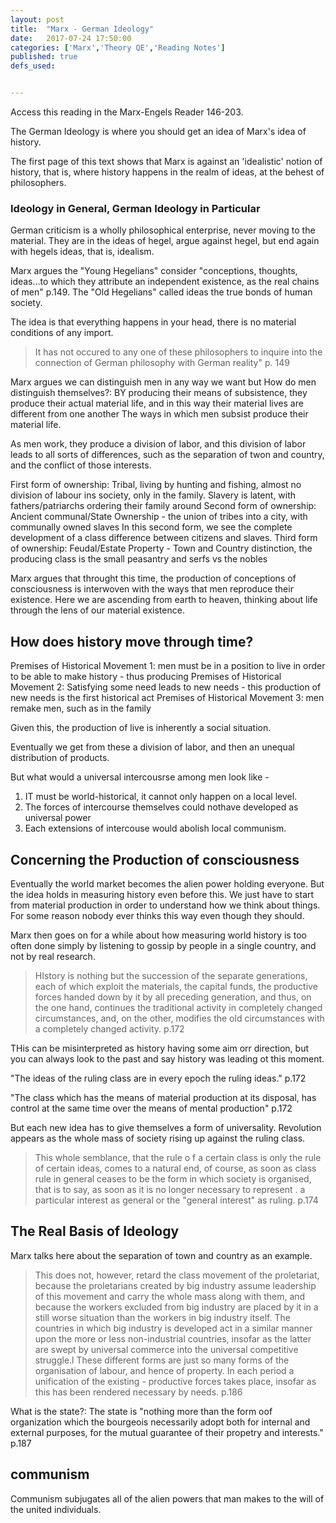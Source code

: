 ```yaml
---
layout: post
title:  "Marx - German Ideology"
date:   2017-07-24 17:50:00
categories: ['Marx','Theory QE','Reading Notes']
published: true
defs_used:


---
```


Access this reading in the Marx-Engels Reader 146-203.

The German Ideology is where you should get an idea of Marx's idea of history.

The first page of this text shows that Marx is against an 'idealistic' notion of history, that is, where history happens in the realm of ideas, at the behest of philosophers.

### Ideology in General, German Ideology in Particular
German criticism is a wholly philosophical enterprise, never moving to the material. They are in the ideas of hegel, argue against hegel, but end again with hegels ideas, that is, idealism.

Marx argues the "Young Hegelians" consider "conceptions, thoughts, ideas...to which they attribute an independent existence, as the real chains of men" p.149.
The "Old Hegelians" called ideas the true bonds of human society.

The idea is that everything happens in your head, there is no material conditions of any import.
>It has not occured to any one of these philosophers to inquire into the connection of German philosophy with German reality" p. 149

Marx argues we can distinguish men in any way we want but
<def>How do men distinguish themselves?: BY producing their means of subsistence, they produce their actual material life, and in this way their material lives are different from one another</def>
The ways in which men subsist produce their material life.

As men work, they produce a division of labor, and this division of labor leads  to all sorts of differences, such as the separation of twon and country, and the conflict of those interests.

<def>First form of ownership: Tribal, living by hunting and fishing, almost no division of labour ins society, only in the family. Slavery is latent, with fathers/patriarchs ordering their family around</def>
<def>Second form of ownership: Ancient communal/State Ownership - the union of tribes into a city, with communally owned slaves</def>
In this second form, we see the complete development of a class difference between citizens and slaves.
<def>Third form of ownership: Feudal/Estate Property - Town and Country distinction, the producing class is the small peasantry and serfs vs the nobles</def>

Marx argues that throught this time, the production of conceptions of consciousness is interwoven with the ways that men reproduce their existence. Here we are ascending from earth to heaven, thinking about life through the lens of our material existence.


## How does history move through time?
<def>Premises of Historical Movement 1: men must be in a position to live in order to be able to make history - thus producing</def>
<def>Premises of Historical Movement 2: Satisfying some need leads to new needs - this production of new needs is the first historical act</def>
<def>Premises of Historical Movement 3: men remake men, such as in the family</def>

Given this, the production of live is inherently a social situation.

Eventually we get from these a division of labor, and then an unequal distribution of products.

But what would a universal intercousrse among men look like -
1. IT must be  world-historical, it cannot only happen on a local level.
2. The forces of intercourse themselves could nothave developed as universal power
3. Each extensions of intercouse would abolish local communism.

## Concerning the Production of consciousness

Eventually the world market becomes the alien power holding everyone. But the idea holds in measuring history even before this. We just have to start from material production in order to understand how we think about things. For some reason nobody ever thinks this way even though they should.

Marx then goes on for a while about how measuring world history is too often done simply by listening to gossip by people in a single country, and not by real research.

>HIstory is nothing but the succession of the separate generations, each of which exploit the materials, the capital funds, the productive forces handed down by it by all preceding generation, and thus, on the one hand, continues the traditional activity in completely changed circumstances, and, on the other, modifies the old circumstances with a completely changed activity. p.172

THis can be misinterpreted as history having some aim orr direction, but you can always look to the past and say history was leading ot this moment.

"The ideas of the ruling class are in every epoch the ruling ideas." p.172

"The class which has the means of material production at its disposal, has control at the same time over the means of mental production" p.172

But each new idea has to give themselves a form of universality. Revolution appears as the whole mass of society rising up against the ruling class.

>This whole semblance, that the rule o f a certain class is only the
rule of certain ideas, comes to a natural end, of course, as soon as
class rule in general ceases to be the form in which society is organised,
that is to say, as soon as it is no longer necessary to represent
. a particular interest as general or the "general interest" as ruling. p.174

## The Real Basis of Ideology

Marx talks here about the separation of town and country as an example.

>This does not, however,
retard the class movement of the proletariat, because the proletarians
created by big industry assume leadership of this movement
and carry the whole mass along with them, and because the workers
excluded from big industry are placed by it in a still worse situation
than the workers in big industry itself. The countries in which
big industry is developed act in a similar manner upon the more or
less non-industrial countries, insofar as the latter are swept by universal
commerce into the universal competitive struggle.l
These different forms are just so many forms of the organisation
of labour, and hence of property. In each period a unification of the
existing - productive forces takes place, insofar as this has been rendered
necessary by needs. p.186

<def>What is the state?: The state is "nothing more than the form oof organization which the bourgeois necessarily adopt both for internal and external purposes, for the mutual guarantee of their propetry and interests." p.187 </def>


## communism
Communism subjugates all of the alien powers that man makes to the will of the united individuals. 
